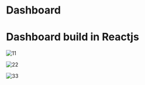 # Dashboard
 <h1>Dashboard build in Reactjs</h1>
 
 ![11](https://user-images.githubusercontent.com/77249679/133462661-8ce8c1f8-b49a-4835-98c7-8b98ca2cfbfa.PNG)
 
 ![22](https://user-images.githubusercontent.com/77249679/133462682-f9a85594-56a6-41ad-9c4e-fa3635149d84.PNG)
 
 ![33](https://user-images.githubusercontent.com/77249679/133462695-98e39908-9b63-4ff2-9b93-876c2cb21d7e.PNG)

